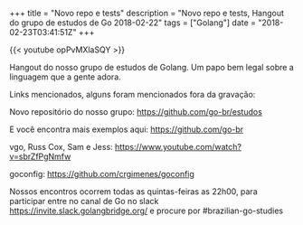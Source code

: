 +++
title = "Novo repo e tests"
description = "Novo repo e tests, Hangout do grupo de estudos de Go 2018-02-22"
tags = ["Golang"]
date = "2018-02-23T03:41:51Z"
+++

{{< youtube opPvMXlaSQY >}}

Hangout do nosso grupo de estudos de Golang.
Um papo bem legal sobre a linguagem que a gente adora.

Links mencionados, alguns foram mencionados fora da gravação:

Novo repositório do nosso grupo:
https://github.com/go-br/estudos

E você encontra mais exemplos aqui:
https://github.com/go-br

vgo, Russ Cox, Sam e Jess:
https://www.youtube.com/watch?v=sbrZfPgNmfw

goconfig:
https://github.com/crgimenes/goconfig

Nossos encontros ocorrem todas as quintas-feiras as 22h00, para participar entre no canal de Go no slack https://invite.slack.golangbridge.org/ e procure por #brazilian-go-studies